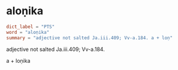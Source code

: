 # aloṇika

``` toml
dict_label = "PTS"
word = "aloṇika"
summary = "adjective not salted Ja.iii.409; Vv-a.184. a + loṇ"
```

adjective not salted Ja.iii.409; Vv\-a.184.

a \+ loṇika

